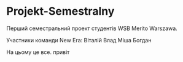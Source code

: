 # Projekt-Semestralny

Перший семестральний проект студентів WSB Merito Warszawa.

Участники команди New Era:
Віталій
Влад
Міша
Богдан

На цьому це все.
привіт
